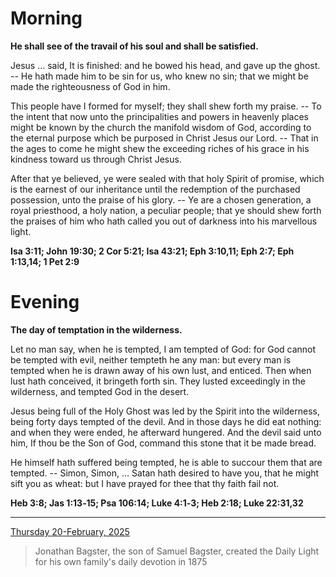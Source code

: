# Morning

**He shall see of the travail of his soul and shall be satisfied.**
 
Jesus ... said, It is finished: and he bowed his head, and gave up the ghost. -- He hath made him to be sin for us, who knew no sin; that we might be made the righteousness of God in him.
 
This people have I formed for myself; they shall shew forth my praise. -- To the intent that now unto the principalities and powers in heavenly places might be known by the church the manifold wisdom of God, according to the eternal purpose which be purposed in Christ Jesus our Lord. -- That in the ages to come he might shew the exceeding riches of his grace in his kindness toward us through Christ Jesus.
 
After that ye believed, ye were sealed with that holy Spirit of promise, which is the earnest of our inheritance until the redemption of the purchased possession, unto the praise of his glory. -- Ye are a chosen generation, a royal priesthood, a holy nation, a peculiar people; that ye should shew forth the praises of him who hath called you out of darkness into his marvellous light.  

**Isa 3:11; John 19:30; 2 Cor 5:21; Isa 43:21; Eph 3:10,11; Eph 2:7; Eph 1:13,14; 1 Pet 2:9**

# Evening

**The day of temptation in the wilderness.**
 
Let no man say, when he is tempted, I am tempted of God: for God cannot be tempted with evil, neither tempteth he any man: but every man is tempted when he is drawn away of his own lust, and enticed. Then when lust hath conceived, it bringeth forth sin. They lusted exceedingly in the wilderness, and tempted God in the desert.
 
Jesus being full of the Holy Ghost was led by the Spirit into the wilderness, being forty days tempted of the devil. And in those days he did eat nothing: and when they were ended, he afterward hungered. And the devil said unto him, If thou be the Son of God, command this stone that it be made bread.
 
He himself hath suffered being tempted, he is able to succour them that are tempted. -- Simon, Simon, ... Satan hath desired to have you, that he might sift you as wheat: but I have prayed for thee that thy faith fail not.  

**Heb 3:8; Jas 1:13‑15; Psa 106:14; Luke 4:1‑3; Heb 2:18; Luke 22:31,32**

---

[Thursday 20-February, 2025](https://t.me/s/daily_light)

> Jonathan Bagster, the son of Samuel Bagster, created the Daily Light for his own family's daily devotion in 1875

